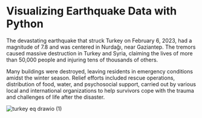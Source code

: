# Visualizing Earthquake Data with Python

The devastating earthquake that struck Turkey on February 6, 2023, had a magnitude of 7.8 and was centered in Nurdağı, near Gaziantep. The tremors caused massive destruction 
in Turkey and Syria, claiming the lives of more than 50,000 people and injuring tens of thousands of others.

Many buildings were destroyed, leaving residents in emergency conditions amidst the winter season. Relief efforts included rescue operations, distribution of food, water, and 
psychosocial support, carried out by various local and international organizations to help survivors cope with the trauma and challenges of life after the disaster.

![turkey eq drawio (1)](https://github.com/user-attachments/assets/26da24e8-a926-478a-9858-d993476e8ef1)

